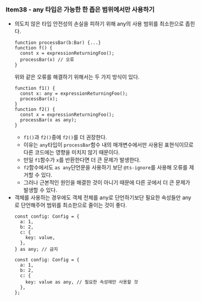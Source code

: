 ### Item38 - any 타입은 가능한 한 좁은 범위에서만 사용하기

- 의도치 않은 타입 안전성의 손실을 피하기 위해 any의 사용 범위를 최소한으로 좁힌다.
  ```tsx
  function processBar(b:Bar) {...}
  function f() {
  	const x = expressionReturningFoo();
  	processBar(x) // 오류
  }
  ```
  위와 같은 오류를 해결하기 위해서는 두 가지 방식이 있다.
  ```tsx
  function f1() {
    const x: any = expressionReturningFoo();
    processBar(x);
  }
  function f2() {
    const x = expressionReturningFoo();
    processBar(x as any);
  }
  ```
  - `f1()`과 `f2()`중에 `f2()`를 더 권장한다.
  - 이유는 `any`타입이 `processBar`함수 내의 매개변수에서만 사용된 표현식이므로 다른 코드에는 영향을 미치지 않기 때문이다.
  - 만일 `f1`함수가 `x`를 반환한다면 더 큰 문제가 발생한다.
  - `f2`함수에서도 `as any`단언문을 사용하기 보단 `@ts-ignore`를 사용해 오류를 제거할 수 있다.
  - 그러나 근본적인 원인을 해결한 것이 아니기 때문에 다른 곳에서 더 큰 문제가 발생할 수 있다.
- 객체를 사용하는 경우에도 객체 전체를 any로 단언하기보단 필요한 속성들만 any로 단언해주어 범위를 최소한으로 줄이는 것이 좋다.
  ```tsx
  const config: Config = {
    a: 1,
    b: 2,
    c: {
      key: value,
    },
  } as any; // 금지
  ```
  ```tsx
  const config: Config = {
    a: 1,
    b: 2,
    c: {
      key: value as any, // 필요한 속성에만 사용할 것
    },
  };
  ```
